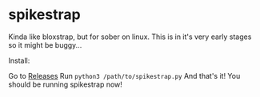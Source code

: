 # spikestrap
Kinda like bloxstrap, but for sober on linux. This is in it's very early stages so it might be buggy...

Install:

Go to [Releases](https://github.com/NewbestDev/spikestrap/releases/tag/spikestrap-2)
Run `python3 /path/to/spikestrap.py`
And that's it! You should be running spikestrap now!

